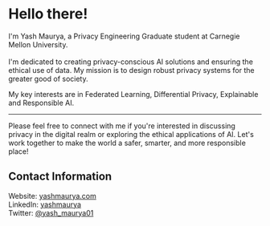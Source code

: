 # Hello there!

I'm Yash Maurya, a Privacy Engineering Graduate student at Carnegie Mellon University. \
\
I'm dedicated to creating privacy-conscious AI solutions and ensuring the ethical use of data. My mission is to design robust privacy systems for the greater good of society. 

My key interests are in Federated Learning, Differential Privacy, Explainable and Responsible AI. 

---

Please feel free to connect with me if you're interested in discussing privacy in the digital realm or exploring the ethical applications of AI. Let's work together to make the world a safer, smarter, and more responsible place! 

## Contact Information
Website: [yashmaurya.com](https://www.yashmaurya.com) \
LinkedIn: [yashmaurya](https://www.linkedin.com/in/yashmaurya/) \
Twitter: [@yash_maurya01](https://twitter.com/yash_maurya01) 
